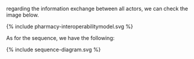 regarding the information exchange between all actors, we can check the image below.

<div>
{% include pharmacy-interoperabilitymodel.svg %}
</div>

As for the sequence, we have the following:

<div>
{% include sequence-diagram.svg %}
</div>